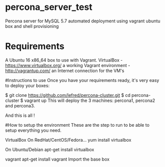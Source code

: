 # percona_server_test
Percona server for MySQL 5.7 automated deployment using vagrant ubuntu box and shell provisioning


# Requirements

A Ubuntu 16 x86_64 box to use with Vagrant.
VirtualBox - https://www.virtualbox.org/
a working Vagrant environment - http://vagrantup.com/
an Internet connection for the VM's


#Instructions to use
Once you have your requirements ready, it's very easy to deploy your boxes:

$ git clone https://github.com/lefred/percona-cluster.git
$ cd percona-cluster
$ vagrant up
This will deploy the 3 machines: percona1, percona2 and percona3.

And this is all !


#How to setup the environment
These are the step to run to be able to setup everything you need.

VirtualBox
On RedHat/CentOS/Fedora...
yum install virtualbox
 
On Ubuntu/Debian
apt-get install virtualbox

vagrant
apt-get install vagrant
Import the base box
